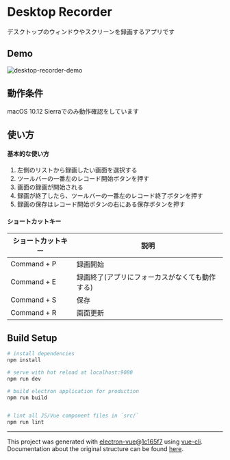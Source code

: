 # Desktop Recorder

デスクトップのウィンドウやスクリーンを録画するアプリです

## Demo
![desktop-recorder-demo](https://user-images.githubusercontent.com/6506310/34598817-4c61ec70-f232-11e7-9d9e-3c6ae6a38bde.gif)

## 動作条件
macOS 10.12 Sierraでのみ動作確認をしています

## 使い方

#### 基本的な使い方
1. 左側のリストから録画したい画面を選択する
1. ツールバーの一番左のレコード開始ボタンを押す
1. 画面の録画が開始される
1. 録画が終了したら、ツールバーの一番左のレコード終了ボタンを押す
1. 録画の保存はレコード開始ボタンの右にある保存ボタンを押す

#### ショートカットキー
| ショートカットキー | 説明 |
| --------------- | -- |
| Command + P | 録画開始 |
| Command + E | 録画終了(アプリにフォーカスがなくても動作する) |
| Command + S | 保存 |
| Command + R | 画面更新 |

## Build Setup

``` bash
# install dependencies
npm install

# serve with hot reload at localhost:9080
npm run dev

# build electron application for production
npm run build


# lint all JS/Vue component files in `src/`
npm run lint

```

---

This project was generated with [electron-vue](https://github.com/SimulatedGREG/electron-vue)@[1c165f7](https://github.com/SimulatedGREG/electron-vue/tree/1c165f7c5e56edaf48be0fbb70838a1af26bb015) using [vue-cli](https://github.com/vuejs/vue-cli). Documentation about the original structure can be found [here](https://simulatedgreg.gitbooks.io/electron-vue/content/index.html).
